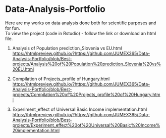 # Data-Analysis-Portfolio
Here are my works on data analysis done both for scientific purposes and for fun.   
To view the project (code in Rstudio) - follow the link or download an html file.

1) Analysis of Population prediction_Slovenia vs EU.html   
   https://htmlpreview.github.io/?https://github.com/JUMEX365/Data-Analysis-Portfolio/blob/Best-projects/Analysis%20of%20Population%20prediction_Slovenia%20vs%20EU.html

2) Compilation of Projects_profile of Hungary.html   
   https://htmlpreview.github.io/?https://github.com/JUMEX365/Data-Analysis-Portfolio/blob/Best-projects/Compilation%20of%20Projects_profile%20of%20Hungary.html

3) Experiment_effect of Universal Basic Income implementation.html   
   https://htmlpreview.github.io/?https://github.com/JUMEX365/Data-Analysis-Portfolio/blob/Best-projects/Experiment_effect%20of%20Universal%20Basic%20Income%20implementation.html
   
